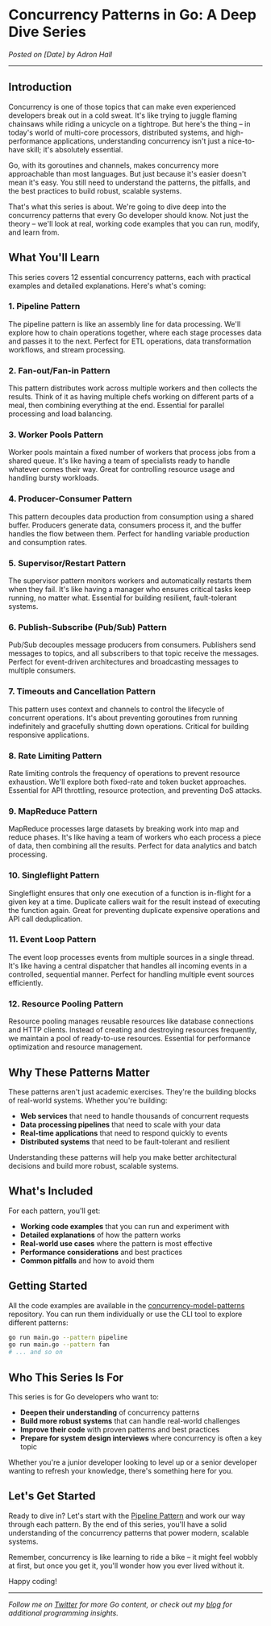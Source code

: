 # Concurrency Patterns in Go: A Deep Dive Series

*Posted on [Date] by Adron Hall*

---

## Introduction

Concurrency is one of those topics that can make even experienced developers break out in a cold sweat. It's like trying to juggle flaming chainsaws while riding a unicycle on a tightrope. But here's the thing – in today's world of multi-core processors, distributed systems, and high-performance applications, understanding concurrency isn't just a nice-to-have skill; it's absolutely essential.

Go, with its goroutines and channels, makes concurrency more approachable than most languages. But just because it's easier doesn't mean it's easy. You still need to understand the patterns, the pitfalls, and the best practices to build robust, scalable systems.

That's what this series is about. We're going to dive deep into the concurrency patterns that every Go developer should know. Not just the theory – we'll look at real, working code examples that you can run, modify, and learn from.

## What You'll Learn

This series covers 12 essential concurrency patterns, each with practical examples and detailed explanations. Here's what's coming:

### 1. Pipeline Pattern
The pipeline pattern is like an assembly line for data processing. We'll explore how to chain operations together, where each stage processes data and passes it to the next. Perfect for ETL operations, data transformation workflows, and stream processing.

### 2. Fan-out/Fan-in Pattern
This pattern distributes work across multiple workers and then collects the results. Think of it as having multiple chefs working on different parts of a meal, then combining everything at the end. Essential for parallel processing and load balancing.

### 3. Worker Pools Pattern
Worker pools maintain a fixed number of workers that process jobs from a shared queue. It's like having a team of specialists ready to handle whatever comes their way. Great for controlling resource usage and handling bursty workloads.

### 4. Producer-Consumer Pattern
This pattern decouples data production from consumption using a shared buffer. Producers generate data, consumers process it, and the buffer handles the flow between them. Perfect for handling variable production and consumption rates.

### 5. Supervisor/Restart Pattern
The supervisor pattern monitors workers and automatically restarts them when they fail. It's like having a manager who ensures critical tasks keep running, no matter what. Essential for building resilient, fault-tolerant systems.

### 6. Publish-Subscribe (Pub/Sub) Pattern
Pub/Sub decouples message producers from consumers. Publishers send messages to topics, and all subscribers to that topic receive the messages. Perfect for event-driven architectures and broadcasting messages to multiple consumers.

### 7. Timeouts and Cancellation Pattern
This pattern uses context and channels to control the lifecycle of concurrent operations. It's about preventing goroutines from running indefinitely and gracefully shutting down operations. Critical for building responsive applications.

### 8. Rate Limiting Pattern
Rate limiting controls the frequency of operations to prevent resource exhaustion. We'll explore both fixed-rate and token bucket approaches. Essential for API throttling, resource protection, and preventing DoS attacks.

### 9. MapReduce Pattern
MapReduce processes large datasets by breaking work into map and reduce phases. It's like having a team of workers who each process a piece of data, then combining all the results. Perfect for data analytics and batch processing.

### 10. Singleflight Pattern
Singleflight ensures that only one execution of a function is in-flight for a given key at a time. Duplicate callers wait for the result instead of executing the function again. Great for preventing duplicate expensive operations and API call deduplication.

### 11. Event Loop Pattern
The event loop processes events from multiple sources in a single thread. It's like having a central dispatcher that handles all incoming events in a controlled, sequential manner. Perfect for handling multiple event sources efficiently.

### 12. Resource Pooling Pattern
Resource pooling manages reusable resources like database connections and HTTP clients. Instead of creating and destroying resources frequently, we maintain a pool of ready-to-use resources. Essential for performance optimization and resource management.

## Why These Patterns Matter

These patterns aren't just academic exercises. They're the building blocks of real-world systems. Whether you're building:

- **Web services** that need to handle thousands of concurrent requests
- **Data processing pipelines** that need to scale with your data
- **Real-time applications** that need to respond quickly to events
- **Distributed systems** that need to be fault-tolerant and resilient

Understanding these patterns will help you make better architectural decisions and build more robust, scalable systems.

## What's Included

For each pattern, you'll get:

- **Working code examples** that you can run and experiment with
- **Detailed explanations** of how the pattern works
- **Real-world use cases** where the pattern is most effective
- **Performance considerations** and best practices
- **Common pitfalls** and how to avoid them

## Getting Started

All the code examples are available in the [concurrency-model-patterns](https://github.com/your-repo/concurrency-model-patterns) repository. You can run them individually or use the CLI tool to explore different patterns:

```bash
go run main.go --pattern pipeline
go run main.go --pattern fan
# ... and so on
```

## Who This Series Is For

This series is for Go developers who want to:

- **Deepen their understanding** of concurrency patterns
- **Build more robust systems** that can handle real-world challenges
- **Improve their code** with proven patterns and best practices
- **Prepare for system design interviews** where concurrency is often a key topic

Whether you're a junior developer looking to level up or a senior developer wanting to refresh your knowledge, there's something here for you.

## Let's Get Started

Ready to dive in? Let's start with the [Pipeline Pattern](/articles/pipeline-pattern.md) and work our way through each pattern. By the end of this series, you'll have a solid understanding of the concurrency patterns that power modern, scalable systems.

Remember, concurrency is like learning to ride a bike – it might feel wobbly at first, but once you get it, you'll wonder how you ever lived without it.

Happy coding!

---

*Follow me on [Twitter](https://twitter.com/adron) for more Go content, or check out my [blog](https://adronhall.com) for additional programming insights.* 